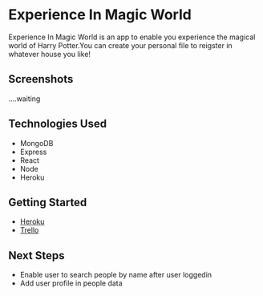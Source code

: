 # Experience In Magic World
Experience In Magic World is an app to enable you experience the magical world of Harry Potter.You can create your personal file to reigster in whatever house you like!

## Screenshots
....waiting

## Technologies Used
- MongoDB
- Express
- React
- Node
- Heroku

## Getting Started
* [Heroku](https://experience-the-magic-world.herokuapp.com/)
* [Trello](https://trello.com/b/d95r8AUk/ga-project4-study-in-hogwarts)
 
## Next Steps
- Enable user to search people by name after user loggedin
- Add user profile in people data